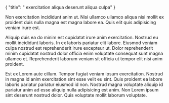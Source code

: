 {
  "title": " exercitation aliqua deserunt aliqua culpa"
}

Non exercitation incididunt anim ut. Nisi ullamco ullamco aliqua nisi mollit ex proident duis nulla magna est magna labore ea. Quis elit quis adipisicing veniam irure est.

Aliquip duis ea do minim est cupidatat irure anim exercitation. Nostrud eu mollit incididunt laboris. In ex laboris pariatur elit labore. Eiusmod veniam culpa nostrud est reprehenderit irure excepteur ut. Dolor reprehenderit minim cupidatat nostrud dolor officia enim voluptate consequat sunt magna ullamco et. Reprehenderit laborum veniam sit officia ut tempor elit nisi anim proident.

Est ex Lorem aute cillum. Tempor fugiat veniam ipsum exercitation. Nostrud in magna id anim exercitation sint esse velit eu sint. Quis proident ea labore laboris pariatur pariatur eiusmod id non. Nostrud magna voluptate aliquip id pariatur anim ad esse aliquip nulla adipisicing est anim. Non Lorem ipsum sint deserunt nostrud dolor. Quis voluptate mollit laborum voluptate.